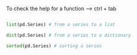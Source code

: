 To check the help for a function --> ctrl + tab 

```python

list(pd.Series) # from a series to a list

dict(pd.Series) # from a series to a dictionary

sorted(pd.Series) # sorting a series 

```

